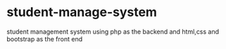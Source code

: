 # student-manage-system
student management system using php as the backend and html,css and bootstrap as the front end

